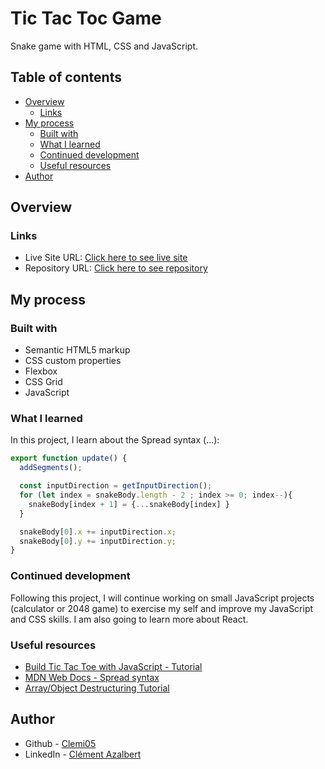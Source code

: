 # Tic Tac Toc Game

Snake game with HTML, CSS and JavaScript.

## Table of contents

- [Overview](#overview)
  - [Links](#links)
- [My process](#my-process)
  - [Built with](#built-with)
  - [What I learned](#what-i-learned)
  - [Continued development](#continued-development)
  - [Useful resources](#useful-resources)
- [Author](#author)

## Overview

### Links

- Live Site URL: [Click here to see live site]()
- Repository URL: [Click here to see repository](https://github.com/Clemi05/snake-game)

## My process

### Built with

- Semantic HTML5 markup
- CSS custom properties
- Flexbox
- CSS Grid
- JavaScript

### What I learned

In this project, I learn about the Spread syntax (...):

```js
export function update() {
  addSegments();

  const inputDirection = getInputDirection();
  for (let index = snakeBody.length - 2 ; index >= 0; index--){
    snakeBody[index + 1] = {...snakeBody[index] }
  }

  snakeBody[0].x += inputDirection.x;
  snakeBody[0].y += inputDirection.y;
}
```

### Continued development

Following this project, I will continue working on small JavaScript projects (calculator or 2048 game) to exercise my self and improve my JavaScript and CSS skills. I am also going to learn more about React.

### Useful resources

- [Build Tic Tac Toe with JavaScript - Tutorial](https://www.youtube.com/watch?v=Y-GkMjUZsmM&ab_channel=WebDevSimplified)
- [MDN Web Docs - Spread syntax](https://developer.mozilla.org/en-US/docs/Web/JavaScript/Reference/Operators/Spread_syntax)
- [Array/Object Destructuring Tutorial](https://www.youtube.com/watch?v=NIq3qLaHCIs&ab_channel=WebDevSimplified)


## Author

- Github - [Clemi05](https://github.com/Clemi05)
- LinkedIn - [Clément Azalbert](https://www.linkedin.com/in/clement-azalbert/)
